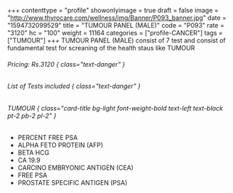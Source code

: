 +++
contenttype = "profile"
showonlyimage = true
draft = false
image = "http://www.thyrocare.com/wellness/img/Banner/P093_banner.jpg"
date = "1594732099529"
title = "TUMOUR PANEL (MALE)"
code = "P093"
rate = "3120"
hc = "100"
weight = 11164
categories = ["profile-CANCER"]
tags = ["TUMOUR"]
+++
TUMOUR PANEL (MALE) consist of 7 test and consist of fundamental test for screaning of the health staus like TUMOUR
<!--more-->
###### Pricing: Rs.3120 { class="text-danger" }

###### List of Tests included { class="text-danger" }

###### TUMOUR { class="card-title bg-light font-weight-bold text-left text-black pt-2 pb-2 pl-2" } 
* PERCENT FREE PSA
* ALPHA FETO PROTEIN (AFP)
* BETA HCG
* CA 19.9
* CARCINO EMBRYONIC ANTIGEN (CEA)
* FREE PSA
* PROSTATE SPECIFIC ANTIGEN (PSA)
